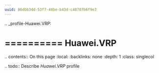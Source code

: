 ```yaml
---
uuid: 86dbb3dd-53f7-44be-b43d-c48707b6f9e3
---
```

.. _profile-Huawei.VRP:

==========
Huawei.VRP
==========

.. contents:: On this page
    :local:
    :backlinks: none
    :depth: 1
    :class: singlecol

.. todo::
    Describe *Huawei.VRP* profile

